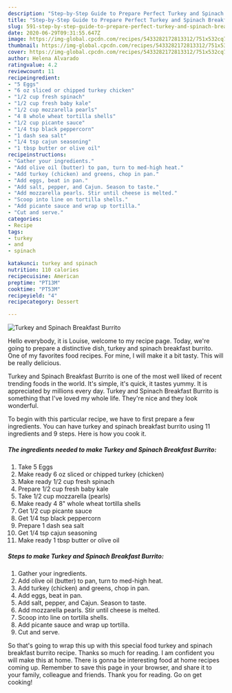 ```yaml
---
description: "Step-by-Step Guide to Prepare Perfect Turkey and Spinach Breakfast Burrito"
title: "Step-by-Step Guide to Prepare Perfect Turkey and Spinach Breakfast Burrito"
slug: 591-step-by-step-guide-to-prepare-perfect-turkey-and-spinach-breakfast-burrito
date: 2020-06-29T09:31:55.647Z
image: https://img-global.cpcdn.com/recipes/5433282172813312/751x532cq70/turkey-and-spinach-breakfast-burrito-recipe-main-photo.jpg
thumbnail: https://img-global.cpcdn.com/recipes/5433282172813312/751x532cq70/turkey-and-spinach-breakfast-burrito-recipe-main-photo.jpg
cover: https://img-global.cpcdn.com/recipes/5433282172813312/751x532cq70/turkey-and-spinach-breakfast-burrito-recipe-main-photo.jpg
author: Helena Alvarado
ratingvalue: 4.2
reviewcount: 11
recipeingredient:
- "5 Eggs"
- "6 oz sliced or chipped turkey chicken"
- "1/2 cup fresh spinach"
- "1/2 cup fresh baby kale"
- "1/2 cup mozzarella pearls"
- "4 8 whole wheat tortilla shells"
- "1/2 cup picante sauce"
- "1/4 tsp black peppercorn"
- "1 dash sea salt"
- "1/4 tsp cajun seasoning"
- "1 tbsp butter or olive oil"
recipeinstructions:
- "Gather your ingredients."
- "Add olive oil (butter) to pan, turn to med-high heat."
- "Add turkey (chicken) and greens, chop in pan."
- "Add eggs, beat in pan."
- "Add salt, pepper, and Cajun. Season to taste."
- "Add mozzarella pearls. Stir until cheese is melted."
- "Scoop into line on tortilla shells."
- "Add picante sauce and wrap up tortilla."
- "Cut and serve."
categories:
- Recipe
tags:
- turkey
- and
- spinach

katakunci: turkey and spinach 
nutrition: 110 calories
recipecuisine: American
preptime: "PT13M"
cooktime: "PT53M"
recipeyield: "4"
recipecategory: Dessert

---
```



![Turkey and Spinach Breakfast Burrito](https://img-global.cpcdn.com/recipes/5433282172813312/751x532cq70/turkey-and-spinach-breakfast-burrito-recipe-main-photo.jpg)

Hello everybody, it is Louise, welcome to my recipe page. Today, we're going to prepare a distinctive dish, turkey and spinach breakfast burrito. One of my favorites food recipes. For mine, I will make it a bit tasty. This will be really delicious.



Turkey and Spinach Breakfast Burrito is one of the most well liked of recent trending foods in the world. It's simple, it's quick, it tastes yummy. It is appreciated by millions every day. Turkey and Spinach Breakfast Burrito is something that I've loved my whole life. They're nice and they look wonderful.


To begin with this particular recipe, we have to first prepare a few ingredients. You can have turkey and spinach breakfast burrito using 11 ingredients and 9 steps. Here is how you cook it.

<!--inarticleads1-->

##### The ingredients needed to make Turkey and Spinach Breakfast Burrito:

1. Take 5 Eggs
1. Make ready 6 oz sliced or chipped turkey (chicken)
1. Make ready 1/2 cup fresh spinach
1. Prepare 1/2 cup fresh baby kale
1. Take 1/2 cup mozzarella (pearls)
1. Make ready 4 8&#34; whole wheat tortilla shells
1. Get 1/2 cup picante sauce
1. Get 1/4 tsp black peppercorn
1. Prepare 1 dash sea salt
1. Get 1/4 tsp cajun seasoning
1. Make ready 1 tbsp butter or olive oil




<!--inarticleads2-->

##### Steps to make Turkey and Spinach Breakfast Burrito:

1. Gather your ingredients.
1. Add olive oil (butter) to pan, turn to med-high heat.
1. Add turkey (chicken) and greens, chop in pan.
1. Add eggs, beat in pan.
1. Add salt, pepper, and Cajun. Season to taste.
1. Add mozzarella pearls. Stir until cheese is melted.
1. Scoop into line on tortilla shells.
1. Add picante sauce and wrap up tortilla.
1. Cut and serve.




So that's going to wrap this up with this special food turkey and spinach breakfast burrito recipe. Thanks so much for reading. I am confident you will make this at home. There is gonna be interesting food at home recipes coming up. Remember to save this page in your browser, and share it to your family, colleague and friends. Thank you for reading. Go on get cooking!
